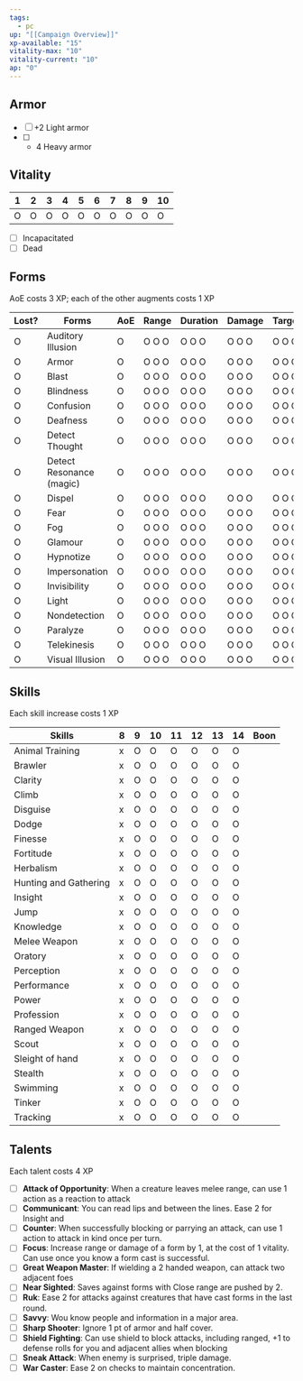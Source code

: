 ```yaml
---
tags:
  - pc
up: "[[Campaign Overview]]"
xp-available: "15"
vitality-max: "10"
vitality-current: "10"
ap: "0"
---
```

## Armor

- [ ] +2 Light armor
- [ ] + 4 Heavy armor

## Vitality

| 1   | 2   | 3   | 4   | 5   | 6   | 7   | 8   | 9   | 10  |
| --- | --- | --- | --- | --- | --- | --- | --- | --- | --- |
| O   | O   | O   | O   | O   | O   | O   | O   | O   | O   |

- [ ] Incapacitated
- [ ] Dead

## Forms

AoE costs 3 XP; each of the other augments costs 1 XP

| Lost? | Forms                    | AoE | Range | Duration | Damage | Targets |
| ----- | ------------------------ | --- | ----- | -------- | ------ | ------- |
| O     | Auditory Illusion        | O   | O O O | O O O    | O O O  | O O O   |
| O     | Armor                    | O   | O O O | O O O    | O O O  | O O O   |
| O     | Blast                    | O   | O O O | O O O    | O O O  | O O O   |
| O     | Blindness                | O   | O O O | O O O    | O O O  | O O O   |
| O     | Confusion                | O   | O O O | O O O    | O O O  | O O O   |
| O     | Deafness                 | O   | O O O | O O O    | O O O  | O O O   |
| O     | Detect Thought           | O   | O O O | O O O    | O O O  | O O O   |
| O     | Detect Resonance (magic) | O   | O O O | O O O    | O O O  | O O O   |
| O     | Dispel                   | O   | O O O | O O O    | O O O  | O O O   |
| O     | Fear                     | O   | O O O | O O O    | O O O  | O O O   |
| O     | Fog                      | O   | O O O | O O O    | O O O  | O O O   |
| O     | Glamour                  | O   | O O O | O O O    | O O O  | O O O   |
| O     | Hypnotize                | O   | O O O | O O O    | O O O  | O O O   |
| O     | Impersonation            | O   | O O O | O O O    | O O O  | O O O   |
| O     | Invisibility             | O   | O O O | O O O    | O O O  | O O O   |
| O     | Light                    | O   | O O O | O O O    | O O O  | O O O   |
| O     | Nondetection             | O   | O O O | O O O    | O O O  | O O O   |
| O     | Paralyze                 | O   | O O O | O O O    | O O O  | O O O   |
| O     | Telekinesis              | O   | O O O | O O O    | O O O  | O O O   |
| O     | Visual Illusion          | O   | O O O | O O O    | O O O  | O O O   |


## Skills

Each skill increase costs 1 XP

| Skills                | 8   | 9   | 10  | 11  | 12  | 13  | 14  | Boon |
| --------------------- | --- | --- | --- | --- | --- | --- | --- | ---- |
| Animal Training       | x   | O   | O   | O   | O   | O   | O   |      |
| Brawler               | x   | O   | O   | O   | O   | O   | O   |      |
| Clarity               | x   | O   | O   | O   | O   | O   | O   |      |
| Climb                 | x   | O   | O   | O   | O   | O   | O   |      |
| Disguise              | x   | O   | O   | O   | O   | O   | O   |      |
| Dodge                 | x   | O   | O   | O   | O   | O   | O   |      |
| Finesse               | x   | O   | O   | O   | O   | O   | O   |      |
| Fortitude             | x   | O   | O   | O   | O   | O   | O   |      |
| Herbalism             | x   | O   | O   | O   | O   | O   | O   |      |
| Hunting and Gathering | x   | O   | O   | O   | O   | O   | O   |      |
| Insight               | x   | O   | O   | O   | O   | O   | O   |      |
| Jump                  | x   | O   | O   | O   | O   | O   | O   |      |
| Knowledge             | x   | O   | O   | O   | O   | O   | O   |      |
| Melee Weapon          | x   | O   | O   | O   | O   | O   | O   |      |
| Oratory               | x   | O   | O   | O   | O   | O   | O   |      |
| Perception            | x   | O   | O   | O   | O   | O   | O   |      |
| Performance           | x   | O   | O   | O   | O   | O   | O   |      |
| Power                 | x   | O   | O   | O   | O   | O   | O   |      |
| Profession            | x   | O   | O   | O   | O   | O   | O   |      |
| Ranged Weapon         | x   | O   | O   | O   | O   | O   | O   |      |
| Scout                 | x   | O   | O   | O   | O   | O   | O   |      |
| Sleight of hand       | x   | O   | O   | O   | O   | O   | O   |      |
| Stealth               | x   | O   | O   | O   | O   | O   | O   |      |
| Swimming              | x   | O   | O   | O   | O   | O   | O   |      |
| Tinker                | x   | O   | O   | O   | O   | O   | O   |      |
| Tracking              | x   | O   | O   | O   | O   | O   | O   |      |

## Talents

Each talent costs 4 XP

- [ ] **Attack of Opportunity**: When a creature leaves melee range, can use 1 action as a reaction to attack
- [ ] **Communicant**: You can read lips and between the lines. Ease 2 for Insight and 
- [ ] **Counter**: When successfully blocking or parrying an attack, can use 1 action to attack in kind once per turn.
- [ ] **Focus**: Increase range or damage of a form by 1, at the cost of 1 vitality. Can use once you know a form cast is successful.
- [ ] **Great Weapon Master**: If wielding a 2 handed weapon, can attack two adjacent foes
- [ ] **Near Sighted**: Saves against forms with Close range are pushed by 2.
- [ ] **Ruk**: Ease 2 for attacks against creatures that have cast forms in the last round.
- [ ] **Savvy**: Wou know people and information in a major area.
- [ ] **Sharp Shooter**: Ignore 1 pt of armor and half cover. 
- [ ] **Shield Fighting**: Can use shield to block attacks, including ranged, +1 to defense rolls for you and adjacent allies when blocking
- [ ] **Sneak Attack**: When enemy is surprised, triple damage.
- [ ] **War Caster**: Ease 2 on checks to maintain concentration.
